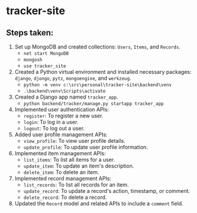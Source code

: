 # tracker-site

## Steps taken:

1. Set up MongoDB and created collections: `Users`, `Items`, and `Records`.
    - `net start MongoDB`
    - `mongosh`
    - `use tracker_site`
2. Created a Python virtual environment and installed necessary packages: `django`, `djongo`, `pytz`, `mongoengine`, and `werkzeug`.
    - `python -m venv c:\src\personal\tracker-site\backend\venv`
    - `.\backend\venv\Scripts\activate`
3. Created a Django app named `tracker_app`.
    - `python backend/tracker/manage.py startapp tracker_app`
4. Implemented user authentication APIs:
   - `register`: To register a new user.
   - `login`: To log in a user.
   - `logout`: To log out a user.
5. Added user profile management APIs:
   - `view_profile`: To view user profile details.
   - `update_profile`: To update user profile information.
6. Implemented item management APIs:
   - `list_items`: To list all items for a user.
   - `update_item`: To update an item's description.
   - `delete_item`: To delete an item.
7. Implemented record management APIs:
   - `list_records`: To list all records for an item.
   - `update_record`: To update a record's action, timestamp, or comment.
   - `delete_record`: To delete a record.
8. Updated the `Record` model and related APIs to include a `comment` field.
